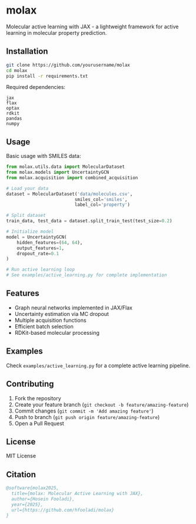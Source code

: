 # molax

Molecular active learning with JAX - a lightweight framework for active learning in molecular property prediction.

## Installation

```bash
git clone https://github.com/yourusername/molax
cd molax
pip install -r requirements.txt
```

Required dependencies:
```
jax
flax
optax
rdkit
pandas
numpy
```

## Usage

Basic usage with SMILES data:

```python
from molax.utils.data import MolecularDataset
from molax.models import UncertaintyGCN
from molax.acquisition import combined_acquisition

# Load your data
dataset = MolecularDataset('data/molecules.csv', 
                          smiles_col='smiles', 
                          label_col='property')

# Split dataset
train_data, test_data = dataset.split_train_test(test_size=0.2)

# Initialize model
model = UncertaintyGCN(
    hidden_features=(64, 64),
    output_features=1,
    dropout_rate=0.1
)

# Run active learning loop
# See examples/active_learning.py for complete implementation
```

## Features

- Graph neural networks implemented in JAX/Flax
- Uncertainty estimation via MC dropout
- Multiple acquisition functions
- Efficient batch selection
- RDKit-based molecular processing

## Examples

Check `examples/active_learning.py` for a complete active learning pipeline.

## Contributing

1. Fork the repository
2. Create your feature branch (`git checkout -b feature/amazing-feature`)
3. Commit changes (`git commit -m 'Add amazing feature'`)
4. Push to branch (`git push origin feature/amazing-feature`)
5. Open a Pull Request

## License

MIT License

## Citation

```bibtex
@software{molax2025,
  title={molax: Molecular Active Learning with JAX},
  author={Hosein Fooladi},
  year={2025},
  url={https://github.com/hfooladi/molax}
}
```